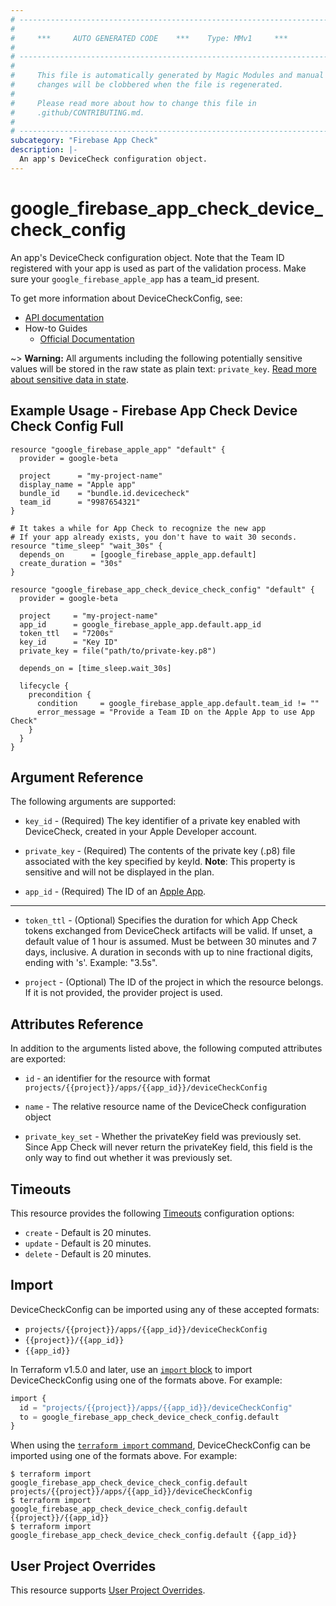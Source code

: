 ```yaml
---
# ----------------------------------------------------------------------------
#
#     ***     AUTO GENERATED CODE    ***    Type: MMv1     ***
#
# ----------------------------------------------------------------------------
#
#     This file is automatically generated by Magic Modules and manual
#     changes will be clobbered when the file is regenerated.
#
#     Please read more about how to change this file in
#     .github/CONTRIBUTING.md.
#
# ----------------------------------------------------------------------------
subcategory: "Firebase App Check"
description: |-
  An app's DeviceCheck configuration object.
---
```


# google\_firebase\_app\_check\_device\_check\_config

An app's DeviceCheck configuration object. Note that the Team ID registered with your
app is used as part of the validation process. Make sure your `google_firebase_apple_app` has a team_id present.


To get more information about DeviceCheckConfig, see:

* [API documentation](https://firebase.google.com/docs/reference/appcheck/rest/v1/projects.apps.deviceCheckConfig)
* How-to Guides
    * [Official Documentation](https://firebase.google.com/docs/app-check)

~> **Warning:** All arguments including the following potentially sensitive
values will be stored in the raw state as plain text: `private_key`.
[Read more about sensitive data in state](https://www.terraform.io/language/state/sensitive-data).

## Example Usage - Firebase App Check Device Check Config Full


```hcl
resource "google_firebase_apple_app" "default" {
  provider = google-beta

  project      = "my-project-name"
  display_name = "Apple app"
  bundle_id    = "bundle.id.devicecheck"
  team_id      = "9987654321"
}

# It takes a while for App Check to recognize the new app
# If your app already exists, you don't have to wait 30 seconds.
resource "time_sleep" "wait_30s" {
  depends_on      = [google_firebase_apple_app.default]
  create_duration = "30s"
}

resource "google_firebase_app_check_device_check_config" "default" {
  provider = google-beta

  project     = "my-project-name"
  app_id      = google_firebase_apple_app.default.app_id
  token_ttl   = "7200s"
  key_id      = "Key ID"
  private_key = file("path/to/private-key.p8")

  depends_on = [time_sleep.wait_30s]

  lifecycle {
    precondition {
      condition     = google_firebase_apple_app.default.team_id != ""
      error_message = "Provide a Team ID on the Apple App to use App Check"
    }
  }
}
```

## Argument Reference

The following arguments are supported:


* `key_id` -
  (Required)
  The key identifier of a private key enabled with DeviceCheck, created in your Apple Developer account.

* `private_key` -
  (Required)
  The contents of the private key (.p8) file associated with the key specified by keyId.
  **Note**: This property is sensitive and will not be displayed in the plan.

* `app_id` -
  (Required)
  The ID of an
  [Apple App](https://firebase.google.com/docs/reference/firebase-management/rest/v1beta1/projects.iosApps#IosApp.FIELDS.app_id).


- - -


* `token_ttl` -
  (Optional)
  Specifies the duration for which App Check tokens exchanged from DeviceCheck artifacts will be valid.
  If unset, a default value of 1 hour is assumed. Must be between 30 minutes and 7 days, inclusive.
  A duration in seconds with up to nine fractional digits, ending with 's'. Example: "3.5s".

* `project` - (Optional) The ID of the project in which the resource belongs.
    If it is not provided, the provider project is used.


## Attributes Reference

In addition to the arguments listed above, the following computed attributes are exported:

* `id` - an identifier for the resource with format `projects/{{project}}/apps/{{app_id}}/deviceCheckConfig`

* `name` -
  The relative resource name of the DeviceCheck configuration object

* `private_key_set` -
  Whether the privateKey field was previously set. Since App Check will never return the
  privateKey field, this field is the only way to find out whether it was previously set.


## Timeouts

This resource provides the following
[Timeouts](https://developer.hashicorp.com/terraform/plugin/sdkv2/resources/retries-and-customizable-timeouts) configuration options:

- `create` - Default is 20 minutes.
- `update` - Default is 20 minutes.
- `delete` - Default is 20 minutes.

## Import


DeviceCheckConfig can be imported using any of these accepted formats:

* `projects/{{project}}/apps/{{app_id}}/deviceCheckConfig`
* `{{project}}/{{app_id}}`
* `{{app_id}}`


In Terraform v1.5.0 and later, use an [`import` block](https://developer.hashicorp.com/terraform/language/import) to import DeviceCheckConfig using one of the formats above. For example:

```tf
import {
  id = "projects/{{project}}/apps/{{app_id}}/deviceCheckConfig"
  to = google_firebase_app_check_device_check_config.default
}
```

When using the [`terraform import` command](https://developer.hashicorp.com/terraform/cli/commands/import), DeviceCheckConfig can be imported using one of the formats above. For example:

```
$ terraform import google_firebase_app_check_device_check_config.default projects/{{project}}/apps/{{app_id}}/deviceCheckConfig
$ terraform import google_firebase_app_check_device_check_config.default {{project}}/{{app_id}}
$ terraform import google_firebase_app_check_device_check_config.default {{app_id}}
```

## User Project Overrides

This resource supports [User Project Overrides](https://registry.terraform.io/providers/hashicorp/google/latest/docs/guides/provider_reference#user_project_override).
